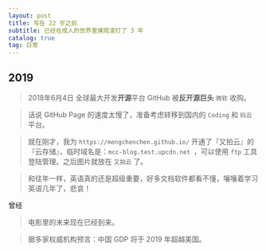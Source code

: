 ```yaml
---
layout: post
title: 写在 22 岁之前
subtitle: 已经在成人的世界里摸爬滚打了 3 年
catalog: true
tag: 日常
---
```


## 2019

> 2018年6月4日  全球最大开发**开源**平台 GitHub 被**反开源巨头** `微软` 收购。

> 话说 GitHub Page 的速度太慢了，准备考虑转移到国内的 `Coding` 和 `码云` 平台。

> 就在刚才，我为 `https://mengchenchen.github.io/` 开通了『又拍云』的『云存储』，临时域名是：`mcc-blog.test.upcdn.net `，可以使用 `ftp` 工具登陆管理。之后图片就放在 `又拍云` 了。

> 和往年一样，英语真的还是超级重要，好多文档软件都看不懂，嚷嚷着学习英语几年了，悲哀！

曾经

> 电影里的未来现在已经到来。

> 据多家权威机构预言：中国 GDP 将于 2019 年超越美国。

